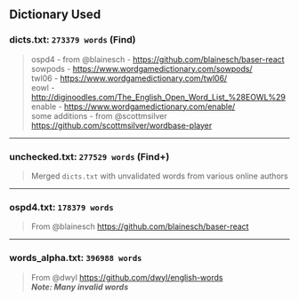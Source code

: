 ## Dictionary Used

### dicts.txt: `273379 words` (Find)
> ospd4 - from @blainesch - https://github.com/blainesch/baser-react <br>
> sowpods - https://www.wordgamedictionary.com/sowpods/<br>
> twl06 - https://www.wordgamedictionary.com/twl06/<br>
> eowl - http://diginoodles.com/The_English_Open_Word_List_%28EOWL%29<br>
> enable - https://www.wordgamedictionary.com/enable/ <br>
> some additions - from @scottmsilver https://github.com/scottmsilver/wordbase-player
-------------
### unchecked.txt: `277529 words` (Find+)
> Merged `dicts.txt` with unvalidated words from various online authors
-------------
### ospd4.txt: `178379 words`
> From @blainesch https://github.com/blainesch/baser-react
------------
### words_alpha.txt: `396988 words`
>From @dwyl https://github.com/dwyl/english-words
<br>*__Note: Many invalid words__*
